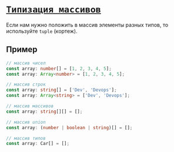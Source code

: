 # [`Типизация массивов`](../index.md/#массивы)

Если нам нужно положить в массив элементы разных типов, то используйте `tuple` (кортеж).

## Пример

```ts
// массив чисел
const array: number[] = [1, 2, 3, 4, 5];
const array: Array<number> = [1, 2, 3, 4, 5];

// массив строк
const array: string[] = ['Dev', 'Devops'];
const array: Array<string> = ['Dev', 'Devops'];

// массив массивов
const array: string[][] = [];

// массив union
const array: (number | boolean | string)[] = [];

// массив типов
const array: Car[] = [];
```
